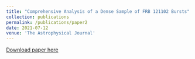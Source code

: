 ```yaml
---
title: "Comprehensive Analysis of a Dense Sample of FRB 121102 Bursts"
collection: publications
permalink: /publications/paper2
date: 2021-07-12
venue: 'The Astrophysical Journal'
---
```

[Download paper here](https://iopscience.iop.org/article/10.3847/1538-4357/ac2577/pdf)
